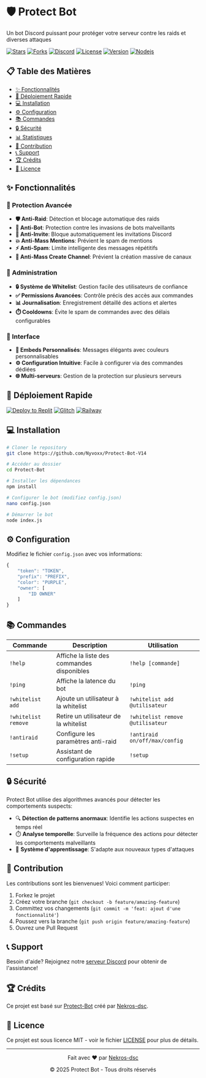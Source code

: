   <h1>🛡️ Protect Bot</h1>
  <p>Un bot Discord puissant pour protéger votre serveur contre les raids et diverses attaques</p>
  
  [![Stars](https://img.shields.io/github/stars/Nekros-dsc/Protect-Bot?style=for-the-badge&logo=github)](https://github.com/Nekros-dsc/Protect-Bot/stargazers)
  [![Forks](https://img.shields.io/github/forks/Nekros-dsc/Protect-Bot?style=for-the-badge&logo=github)](https://github.com/Nekros-dsc/Protect-Bot/network/members)
  [![Discord](https://img.shields.io/discord/903043706410643496?color=5865F2&logo=discord&logoColor=white&style=for-the-badge)](https://discord.gg/zM6ZN9UfRs)
  [![License](https://img.shields.io/github/license/Nekros-dsc/Protect-Bot?style=for-the-badge)](https://github.com/Nekros-dsc/Protect-Bot/blob/main/LICENSE)
  [![Version](https://img.shields.io/badge/version-1.0.0-blue?style=for-the-badge)](https://github.com/Nekros-dsc/Protect-Bot)
  [![Nodejs](https://img.shields.io/badge/node.js-v16+-green?style=for-the-badge&logo=node.js)](https://nodejs.org)
</div>

## 📋 Table des Matières

- [✨ Fonctionnalités](#-fonctionnalités)
- [🚀 Déploiement Rapide](#-déploiement-rapide)
- [💻 Installation](#-installation)
- [⚙️ Configuration](#️-configuration)
- [📚 Commandes](#-commandes)
- [🔒 Sécurité](#-sécurité)
- [📊 Statistiques](#-statistiques)
- [👥 Contribution](#-contribution)
- [📞 Support](#-support)
- [🏆 Crédits](#-crédits)
- [📜 Licence](#-licence)

## ✨ Fonctionnalités

### 🔰 Protection Avancée
- **🛡️ Anti-Raid**: Détection et blocage automatique des raids
- **🤖 Anti-Bot**: Protection contre les invasions de bots malveillants
- **🔗 Anti-Invite**: Bloque automatiquement les invitations Discord
- **💥 Anti-Mass Mentions**: Prévient le spam de mentions
- **⚡ Anti-Spam**: Limite intelligente des messages répétitifs
- **📝 Anti-Mass Create Channel**: Prévient la création massive de canaux

### 💼 Administration
- **🔒 Système de Whitelist**: Gestion facile des utilisateurs de confiance
- **✅ Permissions Avancées**: Contrôle précis des accès aux commandes
- **📊 Journalisation**: Enregistrement détaillé des actions et alertes
- **⏱️ Cooldowns**: Évite le spam de commandes avec des délais configurables

### 🧩 Interface
- **🎨 Embeds Personnalisés**: Messages élégants avec couleurs personnalisables
- **⚙️ Configuration Intuitive**: Facile à configurer via des commandes dédiées
- **🌐 Multi-serveurs**: Gestion de la protection sur plusieurs serveurs

## 🚀 Déploiement Rapide

[![Deploy to Replit](https://replit.com/badge/github/Nekros-dsc/Protect-Bot)](https://replit.com/github/Nekros-dsc/Protect-Bot)
[![Glitch](https://img.shields.io/badge/Glitch-Déployer-purple?style=for-the-badge&logo=glitch)](https://glitch.com/edit/#!/import/github/Nekros-dsc/Protect-Bot)
[![Railway](https://img.shields.io/badge/Railway-Déployer-black?style=for-the-badge&logo=railway)](https://railway.app/new/template/hUh5LC)

## 💻 Installation

```bash
# Cloner le repository
git clone https://github.com/Nyvoxx/Protect-Bot-V14

# Accéder au dossier
cd Protect-Bot

# Installer les dépendances
npm install

# Configurer le bot (modifiez config.json)
nano config.json

# Démarrer le bot
node index.js
```

## ⚙️ Configuration

Modifiez le fichier `config.json` avec vos informations:

```js
{
    "token": "TOKEN",
    "prefix": "PREFIX",
    "color": "PURPLE",
    "owner": [
        "ID OWNER"
    ]
}
```

## 📚 Commandes

| Commande | Description | Utilisation |
|----------|-------------|-------------|
| `!help` | Affiche la liste des commandes disponibles | `!help [commande]` |
| `!ping` | Affiche la latence du bot | `!ping` |
| `!whitelist add` | Ajoute un utilisateur à la whitelist | `!whitelist add @utilisateur` |
| `!whitelist remove` | Retire un utilisateur de la whitelist | `!whitelist remove @utilisateur` |
| `!antiraid` | Configure les paramètres anti-raid | `!antiraid on/off/max/config` |
| `!setup` | Assistant de configuration rapide | `!setup` |

## 🔒 Sécurité

Protect Bot utilise des algorithmes avancés pour détecter les comportements suspects:

- 🔍 **Détection de patterns anormaux**: Identifie les actions suspectes en temps réel
- ⏱️ **Analyse temporelle**: Surveille la fréquence des actions pour détecter les comportements malveillants
- 🧠 **Système d'apprentissage**: S'adapte aux nouveaux types d'attaques

## 👥 Contribution

Les contributions sont les bienvenues! Voici comment participer:

1. Forkez le projet
2. Créez votre branche (`git checkout -b feature/amazing-feature`)
3. Committez vos changements (`git commit -m 'feat: ajout d'une fonctionnalité'`)
4. Poussez vers la branche (`git push origin feature/amazing-feature`)
5. Ouvrez une Pull Request

## 📞 Support

Besoin d'aide? Rejoignez notre [serveur Discord](https://discord.gg/zM6ZN9UfRs) pour obtenir de l'assistance!

## 🏆 Crédits

Ce projet est basé sur [Protect-Bot](https://github.com/Nekros-dsc/Protect-Bot) créé par [Nekros-dsc](https://github.com/Nekros-dsc).

## 📜 Licence

Ce projet est sous licence MIT - voir le fichier [LICENSE](https://github.com/Nyvoxx/Protect-Bot-V14/blob/main/LICENSE) pour plus de détails.

---

<div align="center">
  <p>Fait avec ❤️ par <a href="https://github.com/Nekros-dsc">Nekros-dsc</a></p>
  <p>© 2025 Protect Bot - Tous droits réservés</p>
</div>
